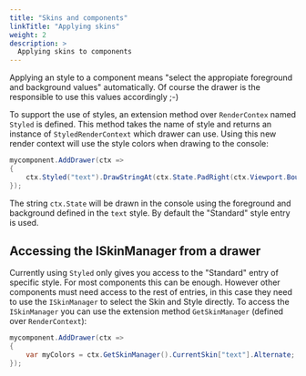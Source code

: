 ```yaml
---
title: "Skins and components"
linkTitle: "Applying skins"
weight: 2
description: >
  Applying skins to components
---
```


Applying an style to a component means "select the appropiate foreground and background values" automatically. Of course the drawer is the responsible to use this values accordingly ;-)

To support the use of styles, an extension method over `RenderContex`  named `Styled` is defined. This method takes the name of style and returns an instance of `StyledRenderContext` which drawer can use. Using this new render context will use the style colors when drawing to the console:

```csharp
mycomponent.AddDrawer(ctx =>
{
    ctx.Styled("text").DrawStringAt(ctx.State.PadRight(ctx.Viewport.Bounds.Cols), TvPoint.Zero);
});
```

The string `ctx.State` will be drawn in the console using the foreground and background defined in the `text` style. By default the "Standard" style entry is used.

## Accessing the ISkinManager from a drawer

Currently using `Styled` only gives you access to the "Standard" entry of specific style. For most components this can be enough. However other components must need access to the rest of entries, in this case they need to use the `ISkinManager` to select the Skin and Style directly. To access the `ISkinManager` you can use the extension method `GetSkinManager` (defined over `RenderContext`):

```csharp
mycomponent.AddDrawer(ctx =>
{
    var myColors = ctx.GetSkinManager().CurrentSkin["text"].Alternate;      // myColors is a StyleEntry object with the alternate values of "text" style
});
```



